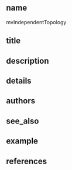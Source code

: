 ## name
mvIndependentTopology
## title
## description
## details
## authors
## see_also
## example
## references
